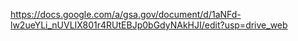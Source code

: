 ---
---
https://docs.google.com/a/gsa.gov/document/d/1aNFd-lw2ueYLi_nUVLIX801r4RUtEBJp0bGdyNAkHJI/edit?usp=drive_web
